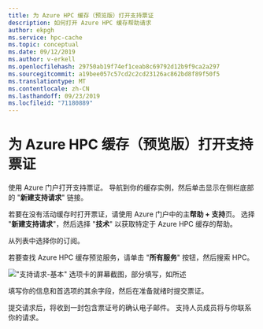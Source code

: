 ```yaml
---
title: 为 Azure HPC 缓存（预览版）打开支持票证
description: 如何打开 Azure HPC 缓存帮助请求
author: ekpgh
ms.service: hpc-cache
ms.topic: conceptual
ms.date: 09/12/2019
ms.author: v-erkell
ms.openlocfilehash: 29750ab19f74ef1ceab8c69792d12b9f9ca2a297
ms.sourcegitcommit: a19bee057c57cd2c2cd23126ac862bd8f89f50f5
ms.translationtype: MT
ms.contentlocale: zh-CN
ms.lasthandoff: 09/23/2019
ms.locfileid: "71180889"
---
```

# <a name="open-a-support-ticket-for-azure-hpc-cache-preview"></a>为 Azure HPC 缓存（预览版）打开支持票证

使用 Azure 门户打开支持票证。 导航到你的缓存实例，然后单击显示在侧栏底部的 "**新建支持请求**" 链接。

若要在没有活动缓存时打开票证，请使用 Azure 门户中的主**帮助 + 支持**页。 选择 "**新建支持请求**"，然后选择 "**技术**" 以获取特定于 Azure HPC 缓存的帮助。

从列表中选择你的订阅。

若要查找 Azure HPC 缓存预览服务，请单击 "**所有服务**" 按钮，然后搜索 HPC。

!["支持请求-基本" 选项卡的屏幕截图，部分填写，如所述](media/hpc-cache-support-request.png)

填写你的信息和首选项的其余字段，然后在准备就绪时提交票证。

提交请求后，将收到一封包含票证号的确认电子邮件。 支持人员成员将与你联系你的请求。
